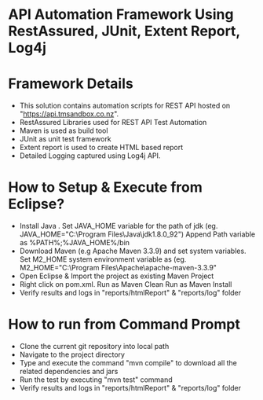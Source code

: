 # API Automation Framework Using RestAssured, JUnit, Extent Report, Log4j

# Framework Details
* This solution contains automation scripts for REST API hosted on "https://api.tmsandbox.co.nz". 
* RestAssured Libraries used for REST API Test Automation
* Maven is used as build tool
* JUnit as unit test framework
* Extent report is used to create HTML based report
* Detailed Logging captured using Log4j API.

# How to Setup & Execute from Eclipse?

* Install Java . 
  Set JAVA_HOME variable for the path of jdk (eg. JAVA_HOME="C:\Program Files\Java\jdk1.8.0_92")
  Append Path variable as %PATH%;%JAVA_HOME%/bin
* Download Maven (e.g Apache Maven 3.3.9) and set system variables.
Set M2_HOME system environment variable as (eg. M2_HOME="C:\Program Files\Apache\apache-maven-3.3.9"
* Open Eclipse & Import the project as existing Maven Project
* Right click on pom.xml.
  Run as Maven Clean
  Run as Maven Install
* Verify results and logs in "reports/htmlReport" & "reports/log" folder

# How to run from Command Prompt

* Clone the current git repository into local path
* Navigate to the project directory 
* Type and execute the command  "mvn compile" to download all the related dependencies and jars
* Run the test by executing "mvn test" command 
* Verify results and logs in "reports/htmlReport" & "reports/log" folder
